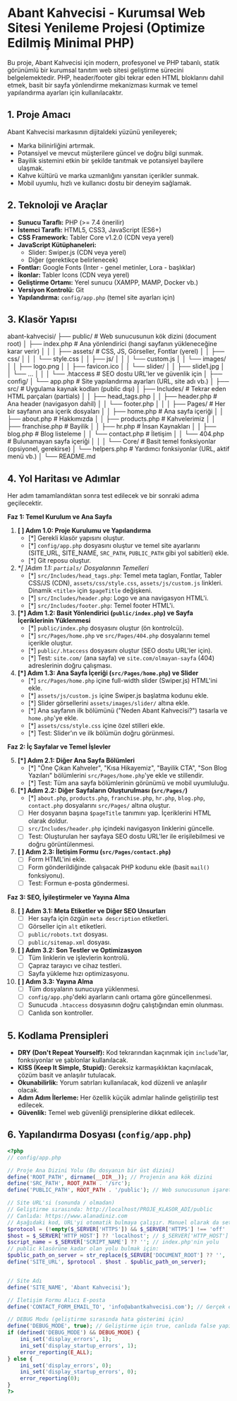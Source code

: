 # Abant Kahvecisi - Kurumsal Web Sitesi Yenileme Projesi (Optimize Edilmiş Minimal PHP)

Bu proje, Abant Kahvecisi için modern, profesyonel ve PHP tabanlı, statik görünümlü bir kurumsal tanıtım web sitesi geliştirme sürecini belgelemektedir. PHP, header/footer gibi tekrar eden HTML bloklarını dahil etmek, basit bir sayfa yönlendirme mekanizması kurmak ve temel yapılandırma ayarları için kullanılacaktır.

## 1. Proje Amacı

Abant Kahvecisi markasının dijitaldeki yüzünü yenileyerek;
*   Marka bilinirliğini artırmak.
*   Potansiyel ve mevcut müşterilere güncel ve doğru bilgi sunmak.
*   Bayilik sistemini etkin bir şekilde tanıtmak ve potansiyel bayilere ulaşmak.
*   Kahve kültürü ve marka uzmanlığını yansıtan içerikler sunmak.
*   Mobil uyumlu, hızlı ve kullanıcı dostu bir deneyim sağlamak.

## 2. Teknoloji ve Araçlar

*   **Sunucu Taraflı:** PHP (>= 7.4 önerilir)
*   **İstemci Taraflı:** HTML5, CSS3, JavaScript (ES6+)
*   **CSS Framework:** Tabler Core v1.2.0 (CDN veya yerel)
*   **JavaScript Kütüphaneleri:**
    *   Slider: Swiper.js (CDN veya yerel)
    *   Diğer (gerektikçe belirlenecek)
*   **Fontlar:** Google Fonts (Inter - genel metinler, Lora - başlıklar)
*   **İkonlar:** Tabler Icons (CDN veya yerel)
*   **Geliştirme Ortamı:** Yerel sunucu (XAMPP, MAMP, Docker vb.)
*   **Versiyon Kontrolü:** Git
*   **Yapılandırma:** `config/app.php` (temel site ayarları için)

## 3. Klasör Yapısı
abant-kahvecisi/
├── public/ # Web sunucusunun kök dizini (document root)
│ ├── index.php # Ana yönlendirici (hangi sayfanın yükleneceğine karar verir)
│ │
│ ├── assets/ # CSS, JS, Görseller, Fontlar (yerel)
│ │ ├── css/
│ │ │ └── style.css
│ │ ├── js/
│ │ │ └── custom.js
│ │ └── images/
│ │ ├── logo.png
│ │ ├── favicon.ico
│ │ └── slider/
│ │ ├── slide1.jpg
│ │ └── ...
│ │
│ └── .htaccess # SEO dostu URL'ler ve güvenlik için
│
├── config/
│ └── app.php # Site yapılandırma ayarları (URL, site adı vb.)
│
├── src/ # Uygulama kaynak kodları (public dışı)
│ ├── Includes/ # Tekrar eden HTML parçaları (partials)
│ │ ├── head_tags.php
│ │ ├── header.php # Ana header (navigasyon dahil)
│ │ └── footer.php
│ │
│ ├── Pages/ # Her bir sayfanın ana içerik dosyaları
│ │ ├── home.php # Ana sayfa içeriği
│ │ ├── about.php # Hakkımızda
│ │ ├── products.php # Kahvelerimiz
│ │ ├── franchise.php # Bayilik
│ │ ├── hr.php # İnsan Kaynakları
│ │ ├── blog.php # Blog listeleme
│ │ └── contact.php # İletişim
│ │ └── 404.php # Bulunamayan sayfa içeriği
│ │
│ └── Core/ # Basit temel fonksiyonlar (opsiyonel, gerekirse)
│ └── helpers.php # Yardımcı fonksiyonlar (URL, aktif menü vb.)
│
└── README.md

## 4. Yol Haritası ve Adımlar

Her adım tamamlandıktan sonra test edilecek ve bir sonraki adıma geçilecektir.

**Faz 1: Temel Kurulum ve Ana Sayfa**

1.  **[ ] Adım 1.0: Proje Kurulumu ve Yapılandırma**
    *   [*] Gerekli klasör yapısını oluştur.
    *   [*] `config/app.php` dosyasını oluştur ve temel site ayarlarını (SITE_URL, SITE_NAME, `SRC_PATH`, `PUBLIC_PATH` gibi yol sabitleri) ekle.
    *   [*] Git reposu oluştur.
2.  **[ ]*Adım 1.1: `partials/` Dosyalarının Temelleri**
    *   [*] `src/Includes/head_tags.php`: Temel meta tagları, Fontlar, Tabler CSS/JS (CDN), `assets/css/style.css`, `assets/js/custom.js` linkleri. Dinamik `<title>` için `$pageTitle` değişkeni.
    *   [*] `src/Includes/header.php`: Logo ve ana navigasyon HTML'i.
    *   [*] `src/Includes/footer.php`: Temel footer HTML'i.
3.  **[*] Adım 1.2: Basit Yönlendirici (`public/index.php`) ve Sayfa İçeriklerinin Yüklenmesi**
    *   [*] `public/index.php` dosyasını oluştur (ön kontrolcü).
    *   [*] `src/Pages/home.php` ve `src/Pages/404.php` dosyalarını temel içerikle oluştur.
    *   [*] `public/.htaccess` dosyasını oluştur (SEO dostu URL'ler için).
    *   [*] Test: `site.com/` (ana sayfa) ve `site.com/olmayan-sayfa` (404) adreslerinin doğru çalışması.
4.  **[*] Adım 1.3: Ana Sayfa İçeriği (`src/Pages/home.php`) ve Slider**
    *   [*] `src/Pages/home.php` içine full-width slider (Swiper.js) HTML'ini ekle.
    *   [*] `assets/js/custom.js` içine Swiper.js başlatma kodunu ekle.
    *   [*] Slider görsellerini `assets/images/slider/` altına ekle.
    *   [*] Ana sayfanın ilk bölümünü ("Neden Abant Kahvecisi?") tasarla ve `home.php`'ye ekle.
    *   [*] `assets/css/style.css` içine özel stilleri ekle.
    *   [*] Test: Slider'ın ve ilk bölümün doğru görünmesi.

**Faz 2: İç Sayfalar ve Temel İşlevler**

5.  **[*] Adım 2.1: Diğer Ana Sayfa Bölümleri**
    *   [*] "Öne Çıkan Kahveler", "Kısa Hikayemiz", "Bayilik CTA", "Son Blog Yazıları" bölümlerini `src/Pages/home.php`'ye ekle ve stillendir.
    *   [*] Test: Tüm ana sayfa bölümlerinin görünümü ve mobil uyumluluğu.
6.  **[*] Adım 2.2: Diğer Sayfaların Oluşturulması (`src/Pages/`)**
    *   [*] `about.php`, `products.php`, `franchise.php`, `hr.php`, `blog.php`, `contact.php` dosyalarını `src/Pages/` altına oluştur.
    *   [ ] Her dosyanın başına `$pageTitle` tanımını yap. İçeriklerini HTML olarak doldur.
    *   [ ] `src/Includes/header.php` içindeki navigasyon linklerini güncelle.
    *   [ ] Test: Oluşturulan her sayfaya SEO dostu URL'ler ile erişilebilmesi ve doğru görüntülenmesi.
7.  **[ ] Adım 2.3: İletişim Formu (`src/Pages/contact.php`)**
    *   [ ] Form HTML'ini ekle.
    *   [ ] Form gönderildiğinde çalışacak PHP kodunu ekle (basit `mail()` fonksiyonu).
    *   [ ] Test: Formun e-posta göndermesi.

**Faz 3: SEO, İyileştirmeler ve Yayına Alma**

8.  **[ ] Adım 3.1: Meta Etiketler ve Diğer SEO Unsurları**
    *   [ ] Her sayfa için özgün `meta description` etiketleri.
    *   [ ] Görseller için `alt` etiketleri.
    *   [ ] `public/robots.txt` dosyası.
    *   [ ] `public/sitemap.xml` dosyası.
9.  **[ ] Adım 3.2: Son Testler ve Optimizasyon**
    *   [ ] Tüm linklerin ve işlevlerin kontrolü.
    *   [ ] Çapraz tarayıcı ve cihaz testleri.
    *   [ ] Sayfa yükleme hızı optimizasyonu.
10. **[ ] Adım 3.3: Yayına Alma**
    *   [ ] Tüm dosyaların sunucuya yüklenmesi.
    *   [ ] `config/app.php`'deki ayarların canlı ortama göre güncellenmesi.
    *   [ ] Sunucuda `.htaccess` dosyasının doğru çalıştığından emin olunması.
    *   [ ] Canlıda son kontroller.

## 5. Kodlama Prensipleri

*   **DRY (Don't Repeat Yourself):** Kod tekrarından kaçınmak için `include`'lar, fonksiyonlar ve şablonlar kullanılacak.
*   **KISS (Keep It Simple, Stupid):** Gereksiz karmaşıklıktan kaçınılacak, çözüm basit ve anlaşılır tutulacak.
*   **Okunabilirlik:** Yorum satırları kullanılacak, kod düzenli ve anlaşılır olacak.
*   **Adım Adım İlerleme:** Her özellik küçük adımlar halinde geliştirilip test edilecek.
*   **Güvenlik:** Temel web güvenliği prensiplerine dikkat edilecek.

## 6. Yapılandırma Dosyası (`config/app.php`)

```php
<?php
// config/app.php

// Proje Ana Dizini Yolu (Bu dosyanın bir üst dizini)
define('ROOT_PATH', dirname(__DIR__)); // Projenin ana kök dizini
define('SRC_PATH', ROOT_PATH . '/src');
define('PUBLIC_PATH', ROOT_PATH . '/public'); // Web sunucusunun işaret ettiği dizin

// Site URL'si (sonunda / olmadan)
// Geliştirme sırasında: http://localhost/PROJE_KLASOR_ADI/public
// Canlıda: https://www.alanadiniz.com
// Aşağıdaki kod, URL'yi otomatik bulmaya çalışır. Manuel olarak da set edebilirsiniz.
$protocol = (!empty($_SERVER['HTTPS']) && $_SERVER['HTTPS'] !== 'off' || (isset($_SERVER['SERVER_PORT']) && $_SERVER['SERVER_PORT'] == 443)) ? "https://" : "http://";
$host = $_SERVER['HTTP_HOST'] ?? 'localhost'; // $_SERVER['HTTP_HOST'] yoksa localhost kullan
$script_name = $_SERVER['SCRIPT_NAME'] ?? ''; // index.php'nin yolu
// public klasörüne kadar olan yolu bulmak için:
$public_path_on_server = str_replace($_SERVER['DOCUMENT_ROOT'] ?? '', '', str_replace('\\', '/', PUBLIC_PATH));
define('SITE_URL', $protocol . $host . $public_path_on_server);


// Site Adı
define('SITE_NAME', 'Abant Kahvecisi');

// İletişim Formu Alıcı E-posta
define('CONTACT_FORM_EMAIL_TO', 'info@abantkahvecisi.com'); // Gerçek e-posta adresinizle değiştirin

// DEBUG Modu (geliştirme sırasında hata gösterimi için)
define('DEBUG_MODE', true); // Geliştirme için true, canlıda false yapın
if (defined('DEBUG_MODE') && DEBUG_MODE) {
    ini_set('display_errors', 1);
    ini_set('display_startup_errors', 1);
    error_reporting(E_ALL);
} else {
    ini_set('display_errors', 0);
    ini_set('display_startup_errors', 0);
    error_reporting(0);
}
?>